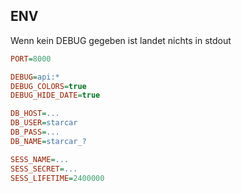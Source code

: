 ## ENV

Wenn kein DEBUG gegeben ist landet nichts in stdout

```ini
PORT=8000

DEBUG=api:*
DEBUG_COLORS=true
DEBUG_HIDE_DATE=true

DB_HOST=...
DB_USER=starcar
DB_PASS=...
DB_NAME=starcar_?

SESS_NAME=...
SESS_SECRET=...
SESS_LIFETIME=2400000
```
